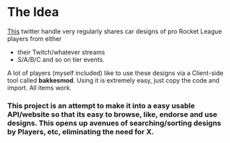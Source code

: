 # The Idea

[This](https://x.com/RLCS_CarDesigns) twitter handle very regularly shares car designs of pro Rocket League players from either
- their Twitch/whatever streams
- S/A/B/C and so on tier events.

A lot of players (myself included) like to use these designs via a Client-side tool called **bakkesmod**. Using it is extremely easy, just copy the code and import. All items work.

### This project is an attempt to make it into a easy usable API/website so that its easy to browse, like, endorse and use designs. This opens up avenues of searching/sorting designs by Players, etc, eliminating the need for X.